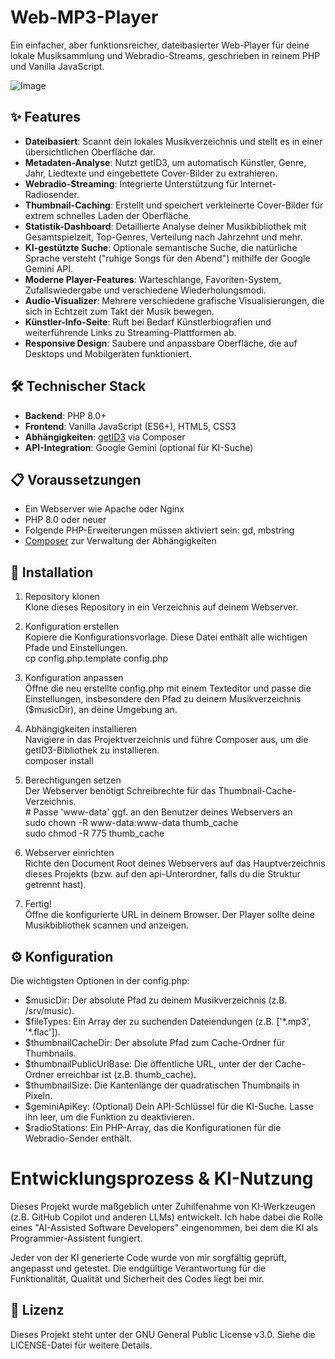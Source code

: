 # **Web-MP3-Player**

Ein einfacher, aber funktionsreicher, dateibasierter Web-Player für deine lokale Musiksammlung und Webradio-Streams, geschrieben in reinem PHP und Vanilla JavaScript.

![Image](https://github.com/user-attachments/assets/c5635589-8738-4b6d-8650-3fd39b799006)

## **✨ Features**

* **Dateibasiert**: Scannt dein lokales Musikverzeichnis und stellt es in einer übersichtlichen Oberfläche dar.  
* **Metadaten-Analyse**: Nutzt getID3, um automatisch Künstler, Genre, Jahr, Liedtexte und eingebettete Cover-Bilder zu extrahieren.  
* **Webradio-Streaming**: Integrierte Unterstützung für Internet-Radiosender.  
* **Thumbnail-Caching**: Erstellt und speichert verkleinerte Cover-Bilder für extrem schnelles Laden der Oberfläche.  
* **Statistik-Dashboard**: Detaillierte Analyse deiner Musikbibliothek mit Gesamtspielzeit, Top-Genres, Verteilung nach Jahrzehnt und mehr.  
* **KI-gestützte Suche**: Optionale semantische Suche, die natürliche Sprache versteht ("ruhige Songs für den Abend") mithilfe der Google Gemini API.  
* **Moderne Player-Features**: Warteschlange, Favoriten-System, Zufallswiedergabe und verschiedene Wiederholungsmodi.  
* **Audio-Visualizer**: Mehrere verschiedene grafische Visualisierungen, die sich in Echtzeit zum Takt der Musik bewegen.  
* **Künstler-Info-Seite**: Ruft bei Bedarf Künstlerbiografien und weiterführende Links zu Streaming-Plattformen ab.  
* **Responsive Design**: Saubere und anpassbare Oberfläche, die auf Desktops und Mobilgeräten funktioniert.

## **🛠️ Technischer Stack**

* **Backend**: PHP 8.0+  
* **Frontend**: Vanilla JavaScript (ES6+), HTML5, CSS3  
* **Abhängigkeiten**: [getID3](https://github.com/JamesHeinrich/getID3/) via Composer  
* **API-Integration**: Google Gemini (optional für KI-Suche)

## **📋 Voraussetzungen**

* Ein Webserver wie Apache oder Nginx  
* PHP 8.0 oder neuer  
* Folgende PHP-Erweiterungen müssen aktiviert sein: gd, mbstring  
* [Composer](https://getcomposer.org/) zur Verwaltung der Abhängigkeiten

## **🚀 Installation**

1. Repository klonen  
   Klone dieses Repository in ein Verzeichnis auf deinem Webserver.  
2. Konfiguration erstellen  
   Kopiere die Konfigurationsvorlage. Diese Datei enthält alle wichtigen Pfade und Einstellungen.  
   cp config.php.template config.php

3. Konfiguration anpassen  
   Öffne die neu erstellte config.php mit einem Texteditor und passe die Einstellungen, insbesondere den Pfad zu deinem Musikverzeichnis ($musicDir), an deine Umgebung an.  
4. Abhängigkeiten installieren  
   Navigiere in das Projektverzeichnis und führe Composer aus, um die getID3-Bibliothek zu installieren.  
   composer install

5. Berechtigungen setzen  
   Der Webserver benötigt Schreibrechte für das Thumbnail-Cache-Verzeichnis.  
   \# Passe 'www-data' ggf. an den Benutzer deines Webservers an  
   sudo chown \-R www-data:www-data thumb\_cache  
   sudo chmod \-R 775 thumb\_cache

6. Webserver einrichten  
   Richte den Document Root deines Webservers auf das Hauptverzeichnis dieses Projekts (bzw. auf den api-Unterordner, falls du die Struktur getrennt hast).  
7. Fertig\!  
   Öffne die konfigurierte URL in deinem Browser. Der Player sollte deine Musikbibliothek scannen und anzeigen.

## **⚙️ Konfiguration**

Die wichtigsten Optionen in der config.php:

* $musicDir: Der absolute Pfad zu deinem Musikverzeichnis (z.B. /srv/music).  
* $fileTypes: Ein Array der zu suchenden Dateiendungen (z.B. \['\*.mp3', '\*.flac'\]).  
* $thumbnailCacheDir: Der absolute Pfad zum Cache-Ordner für Thumbnails.  
* $thumbnailPublicUrlBase: Die öffentliche URL, unter der der Cache-Ordner erreichbar ist (z.B. thumb\_cache).  
* $thumbnailSize: Die Kantenlänge der quadratischen Thumbnails in Pixeln.  
* $geminiApiKey: (Optional) Dein API-Schlüssel für die KI-Suche. Lasse ihn leer, um die Funktion zu deaktivieren.  
* $radioStations: Ein PHP-Array, das die Konfigurationen für die Webradio-Sender enthält.

# **Entwicklungsprozess & KI-Nutzung**
Dieses Projekt wurde maßgeblich unter Zuhilfenahme von KI-Werkzeugen (z.B. GitHub Copilot und anderen LLMs) entwickelt. Ich habe dabei die Rolle eines "AI-Assisted Software Developers" eingenommen, bei dem die KI als Programmier-Assistent fungiert.

Jeder von der KI generierte Code wurde von mir sorgfältig geprüft, angepasst und getestet. Die endgültige Verantwortung für die Funktionalität, Qualität und Sicherheit des Codes liegt bei mir.

## **📄 Lizenz**

Dieses Projekt steht unter der GNU General Public License v3.0. Siehe die LICENSE-Datei für weitere Details.
